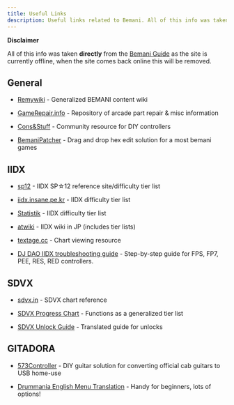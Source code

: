 ```yaml
---
title: Useful Links
description: Useful links related to Bemani. All of this info was taken directly from https://bemani.guide as the site is currently offline, when https://bemani.guide comes back online this will be removed.
---
```

**Disclaimer**

All of this info was taken **directly** from the [Bemani Guide](https://bemani.guide) as the site is currently offline, when the site comes back online this will be removed.


## General  
- [Remywiki](https://remywiki.com/Main_Page)  - Generalized BEMANI content wiki
    
-   [GameRepair.info](https://gamerepair.info/)  - Repository of arcade part repair & misc information
    
-   [Cons&Stuff](https://consandstuff.github.io/)  - Community resource for DIY controllers
    
-   [BemaniPatcher](https://mon.im/bemanipatcher/)  - Drag and drop hex edit solution for a most bemani games

## IIDX
-   [sp12](https://web.archive.org/web/20210913062207/https://sp12.iidx.app/)  - IIDX SP☆12 reference site/difficulty tier list
    
-   [iidx.insane.pe.kr](https://web.archive.org/web/20210913062207/https://iidx.insane.pe.kr/!/)  - IIDX difficulty tier list
    
-   [Statistik](https://web.archive.org/web/20210913062207/http://statistik.benhgreen.com/)  - IIDX difficulty tier list
    
-   [atwiki](https://web.archive.org/web/20210913062207/https://w.atwiki.jp/bemani2sp/sp/)  - IIDX wiki in JP (includes tier lists)
    
-   [textage.cc](https://web.archive.org/web/20210913062207/https://textage.cc/score/)  - Chart viewing resource
    
-   [DJ DAO IIDX troubleshooting guide](https://web.archive.org/web/20210913062207/https://github.com/minsang-github/rhythmgame-docs/wiki/DJ-DAO-IIDX-controller-troubleshooting)  - Step-by-step guide for FPS, FP7, PEE, RES, RED controllers.

## SDVX
-   [sdvx.in](https://web.archive.org/web/20210913062207/https://sdvx.in/)  - SDVX chart reference
    
-   [SDVX Progress Chart](https://web.archive.org/web/20210913062207/https://docs.google.com/spreadsheets/d/1cFltguBvPplBem-x1STHnG3k4TZzFfyNEZ-RwsQszoo/edit#gid=0)  - Functions as a generalized tier list
    
-   [SDVX Unlock Guide](https://web.archive.org/web/20210913062207/https://docs.google.com/spreadsheets/d/1VBYWSUaKqHUOyfCtvkHFYBSnEPwxhTh8-m4UlU8zUL0/)  - Translated guide for unlocks

## GITADORA
-   [573Controller](https://web.archive.org/web/20210913062207/https://github.com/limyz/573controller)  - DIY guitar solution for converting official cab guitars to USB home-use
    
-   [Drummania English Menu Translation](https://web.archive.org/web/20210913062207/https://twitter.com/approvedtx/status/1174028743989317632?s=21)  - Handy for beginners, lots of options!
